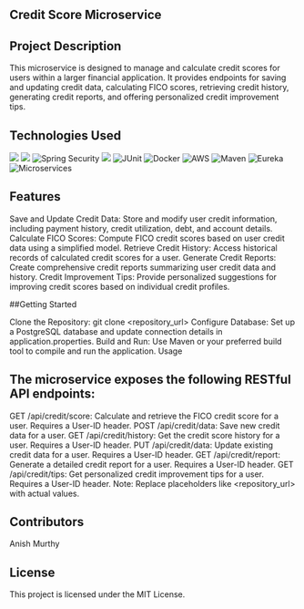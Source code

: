 ## Credit Score Microservice

## Project Description

This microservice is designed to manage and calculate credit scores for users within a larger financial application. It provides endpoints for saving and updating credit data, calculating FICO scores, retrieving credit history, generating credit reports, and offering personalized credit improvement tips.

## Technologies Used
![](https://img.shields.io/badge/-Java-007396?style=flat-square&logo=java&logoColor=white)
![](https://img.shields.io/badge/-Spring_Boot-6DB33F?style=flat-square&logo=spring-boot&logoColor=white)
![Spring Security](https://img.shields.io/badge/-Spring_Security-6DB33F?style=flat-square&logo=spring-security&logoColor=white)
![](https://img.shields.io/badge/-PostgreSQL-4169E1?style=flat-square&logo=postgresql&logoColor=white)
![JUnit](https://img.shields.io/badge/-JUnit-25A162?style=flat-square&logo=junit5&logoColor=white)
![Docker](https://img.shields.io/badge/-Docker-2496ED?style=flat-square&logo=docker&logoColor=white)
![AWS](https://img.shields.io/badge/-AWS-232F3E?style=flat-square&logo=amazon-aws&logoColor=white)
![Maven](https://img.shields.io/badge/-Maven-C71A36?style=flat-square&logo=apache-maven&logoColor=white)
![Eureka](https://img.shields.io/badge/-Eureka-239D60?style=flat-square&logo=spring&logoColor=white)
![Microservices](https://img.shields.io/badge/-Microservices-000000?style=flat-square&logo=cloud&logoColor=white)

## Features

Save and Update Credit Data: Store and modify user credit information, including payment history, credit utilization, debt, and account details.
Calculate FICO Scores: Compute FICO credit scores based on user credit data using a simplified model.
Retrieve Credit History: Access historical records of calculated credit scores for a user.
Generate Credit Reports: Create comprehensive credit reports summarizing user credit data and history.
Credit Improvement Tips: Provide personalized suggestions for improving credit scores based on individual credit profiles.

##Getting Started

Clone the Repository: git clone <repository_url>
Configure Database: Set up a PostgreSQL database and update connection details in application.properties.
Build and Run: Use Maven or your preferred build tool to compile and run the application.
Usage

## The microservice exposes the following RESTful API endpoints:

GET /api/credit/score: Calculate and retrieve the FICO credit score for a user. Requires a User-ID header.
POST /api/credit/data: Save new credit data for a user.
GET /api/credit/history: Get the credit score history for a user. Requires a User-ID header.
PUT /api/credit/data: Update existing credit data for a user. Requires a User-ID header.
GET /api/credit/report: Generate a detailed credit report for a user. Requires a User-ID header.
GET /api/credit/tips: Get personalized credit improvement tips for a user. Requires a User-ID header.
 Note: Replace placeholders like <repository_url> with actual values.

## Contributors

Anish Murthy

## License

 This project is licensed under the MIT License.
